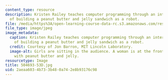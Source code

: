 ```yaml
---
content_type: resource
description: Kristen Railey teaches computer programming through an interactive exercise
  of building a peanut butter and jelly sandwich as a robot.
file: /media/https%3A/open-learning-course-data-rc.s3.amazonaws.com/res-2-005-girls-who-build-make-your-own-wearables-workshop-spring-2015/2aeaa6034b733b480a742e8b93176c98_504693-53D.jpg
file_type: image/jpeg
image_metadata:
  caption: Kristen Railey teaches computer programming through an interactive exercise
    of building a peanut butter and jelly sandwich as a robot.
  credit: Courtesy of Jon Barron, MIT Lincoln Laboratory.
  image-alt: Girls are sitting in the audience. A woman is at the front of the room
    with peanut butter and jelly.
resourcetype: Image
title: 504693-53D.jpg
uid: 2aeaa603-4b73-3b48-0a74-2e8b93176c98
---
```

